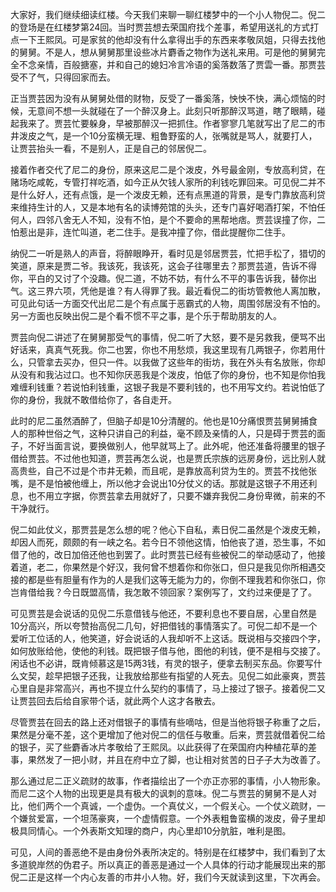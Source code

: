 
大家好，我们继续细读红楼。今天我们来聊一聊红楼梦中的一个小人物倪二。倪二的登场是在红楼梦第24回。当时贾芸想去荣国府找个差事，希望用送礼的方式打点一下王熙凤。可是家贫的他却没有什么拿得出手的东西来孝敬凤姐，只得去找他的舅舅。不是人，想从舅舅那里设些冰片麝香之物作为送礼来用。可是他的舅舅完全不念亲情，百般搪塞，并和自己的媳妇冷言冷语的奚落数落了贾雲一番。那贾芸受不了气，只得回家而去。

正当贾芸因为没有从舅舅处借的财物，反受了一番奚落，怏怏不快，满心烦恼的时候，无意间不想一头就碰在了一个醉汉身上。此刻只听那醉汉骂道，瞎了眼睛，碰起我来了。贾芸忙要躲身，早被那醉汉一把抓住。作者寥寥几笔就写出了尼二的市井泼皮之气，是一个10分蛮横无理、粗鲁野蛮的人，张嘴就是骂人，就要打人，让贾芸抬头一看，不是别人，正是自己的邻居倪二。

接着作者交代了尼二的身份，原来这尼二是个泼皮，外号最金刚，专放高利贷，在赌场吃咸乾，专管打祥吃酒，如今正从欠钱人家所的利钱吃罪回来。可见倪二并不是什么好人，还有点饿，是一个泼皮无赖，还有点黑道的背景，是专门靠放高利贷来维持生计的人，又是本地有名的读博苑馆的头头，还专门喜好喝酒打架，不怕任何人，四邻八舍无人不知，没有不怕，是个不要命的黑帮地痞。贾芸误撞了你，二怕惹出是非，连忙叫道，老二住手。是我冲撞了你，借此提醒你二住手。

纳倪二一听是熟人的声音，将醉眼睁开，看时见是邻居贾芸，忙把手松了，猎切的笑道，原来是贾二爷。我该死，我该死，这会子往哪里去？那贾芸道，告诉不得你，平白的又讨了个没趣。倪二道，不妨不妨，有什么不平的事告诉我，替你出气。这三界六项，凭他是谁？有人得罪了我。最近看倪二的街坊管教他人离加散，可见此句话一方面交代出尼二是个有点属于恶霸式的人物，周围邻居没有不怕的。另一方面也反映出倪二是个看不惯不平之事，是个乐于帮助朋友的人。

贾芸向倪二讲述了在舅舅那受气的事情，倪二听了大怒，要不是另救我，便骂不出好话来，真真气死我。你二也罢，你也不用愁烦，我这里现有几两银子，你若用什么，只管拿去买办，但只一件。以我做了这些年的街坊，我在外头有名放账，你却从没有和我沾过口。也不知你厌恶我是个泼皮，怕低了你的身份，也不知是你怕我难缠利钱重？若说怕利钱重，这银子我是不要利钱的，也不用写文约。若说怕低了你的身份，我就不敢借给你了，各自走开。

此时的尼二虽然酒醉了，但脑子却是10分清醒的。他也是10分痛恨贾芸舅舅捕食人的那种世俗之气，这种只讲自己的利益，毫不顾及亲情的人，只是碍于贾芸的面子，不好当面言说，要换做别人，他早就骂上了。此外呢，他还准备将腰里的银子借给贾芸。不过他也知道，贾芸再怎么说，也是贾氏宗族的远房身份，远比别人就高贵些，自己不过是个市井无赖，而且呢，是靠放高利贷为生的。贾芸不找他张嘴，是不是怕被他缠上，所以他才会说出10分仗义的话。那就是这银子不用还利息，也不用立字据，你贾芸拿去用就好了，只要不嫌弃我倪二身份卑微，前来的不干净就行。

倪二如此仗义，那贾芸是怎么想的呢？他心下自私，素日倪二虽然是个泼皮无赖，却因人而死，颇颇的有一峡之名。若今日不领他这情，怕他丧了道，恐生事，不如借了他的，改日加倍还他也到罢了。此时贾芸已经有些被倪二的举动感动了，他接着道，老二，你果然是个好汉，我何曾不想着你和你张口，但只是我见你所相遇交接的都是些有胆量有作为的人是我们这等无能为力的，你倒不理我若和你张口，你岂肯借给我？今日既盟高情，我怎敢不领回家？案例写了，文约过来便是了了。

可见贾芸是会说话的见倪二乐意借钱与他还，不要利息也不要自居，心里自然是10分高兴，所以夸赞抬高倪二几句，好把借钱的事情落实了。可倪二却不是一个爱听工位话的人，他笑道，好会说话的人我却听不上这话。既说相与交接四个字，如何放账给他，使他的利钱。既把银子借与他，图他的利钱，便不是相与交接了。闲话也不必讲，既肯倾慕这是15两3钱，有灵的银子，便拿去制买东品。你要写什么文契，趁早把银子还我，让我放给那些有指望的人死去。见倪二如此豪爽，贾芸心里自是非常高兴，再也不提立什么契约的事情了，马上接过了银子。接着倪二又让贾芸回去后给自家带个话，就此两个人这才各散去。

尽管贾芸在回去的路上还对借银子的事情有些嘀咕，但是当他将银子称重了之后，果然是分毫不差，这个更增加了他对倪二的信任与敬重。后来，贾芸就借着倪二给的银子，买了些麝香冰片孝敬给了王熙凤。以此获得了在荣国府内种植花草的差事，果然发了一把小财，并且在府中立了脚，也让相对贫苦的日子子大为改善了。

那么通过尼二正义疏财的故事，作者描绘出了一个亦正亦邪的事情，小人物形象。而尼二这个人物的出现更是具有极大的讽刺的意味。倪二与贾芸的舅舅不是人对比，他们两个一个真诚，一个虚伪。一个真仗义，一个假关心。一个仗义疏财，一个嫌贫爱富，一个坦荡豪爽，一个虚情假意。一个外表粗鲁蛮横的泼皮，骨子里却极具同情心。一个外表斯文知理的商户，内心里却10分肮脏，唯利是图。

可见，人间的善恶绝不是由身份外表所决定的。特别是在红楼梦中，我们看到了太多道貌岸然的伪君子。所以真正的善恶是通过一个人具体的行动才能展现出来的那倪二正是这样一个内心友善的市井小人物。好，我们今天就读到这里，下次再会。


